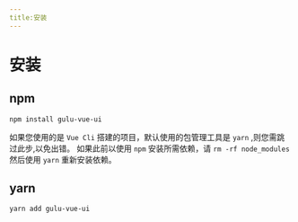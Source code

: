 ```yaml
---
title:安装
---
```

# 安装

## npm 

    npm install gulu-vue-ui

如果您使用的是 ```Vue Cli``` 搭建的项目，默认使用的包管理工具是 ```yarn``` ,则您需跳过此步,以免出错。 如果此前以使用 ```npm``` 安装所需依赖，请 ```rm -rf node_modules``` 然后使用 ```yarn``` 重新安装依赖。

## yarn

    yarn add gulu-vue-ui
    

